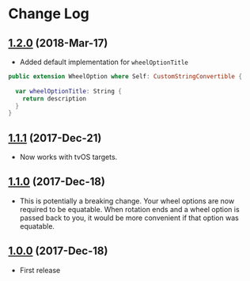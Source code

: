 # Change Log

## [1.2.0](https://github.com/rob-nash/Rotary/releases/tag/1.2.0) (2018-Mar-17)

 - Added default implementation for `wheelOptionTitle`

```swift
public extension WheelOption where Self: CustomStringConvertible {
  
  var wheelOptionTitle: String {
    return description
  }
}
```

## [1.1.1](https://github.com/rob-nash/Rotary/releases/tag/1.1.1) (2017-Dec-21)

 - Now works with tvOS targets.

## [1.1.0](https://github.com/rob-nash/Rotary/releases/tag/1.1.0) (2017-Dec-18)

 - This is potentially a breaking change. Your wheel options are now required to be equatable. When rotation ends and a wheel option is passed back to you, it would be more convenient if that option was equatable.

## [1.0.0](https://github.com/rob-nash/Rotary/releases/tag/1.0.0) (2017-Dec-18)

- First release
